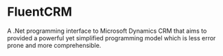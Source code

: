 # FluentCRM
A .Net programming interface to Microsoft Dynamics CRM that aims to provided a powerful yet simplified programming model which is less error prone and more comprehensible.
